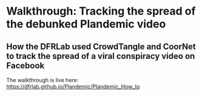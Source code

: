 # Walkthrough: Tracking the spread of the debunked Plandemic video

## How the DFRLab used CrowdTangle and CoorNet to track the spread of a viral conspiracy video on Facebook

The walkthrough is live here: https://dfrlab.github.io/Plandemic/Plandemic_How_to
